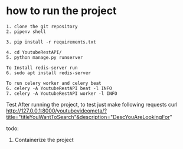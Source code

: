 # how to run the project

```
1. clone the git repository
2. pipenv shell
```
```
3. pip install -r requirements.txt
```
```
4. cd YoutubeRestAPI/
5. python manage.py runserver
```

```
To Install redis-server run
6. sudo apt install redis-server
```

```
To run celery worker and celery beat
6. celery -A YoutubeRestAPI beat -l INFO
7. celery -A YoutubeRestAPI worker -l INFO
```

Test
After running the project, to test just make following requests
curl http://127.0.0.1:8000/youtubevideometa/?title="titleYouWantToSearch"&description="DescYouAreLookingFor"

todo:
1. Containerize the project